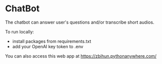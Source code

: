 # ChatBot

The chatbot can answer user's questions and/or transcribe short audios.

To run locally:
- install packages from requirements.txt
- add your OpenAI key token to .env

You can also access this web app at https://zbihun.pythonanywhere.com/
